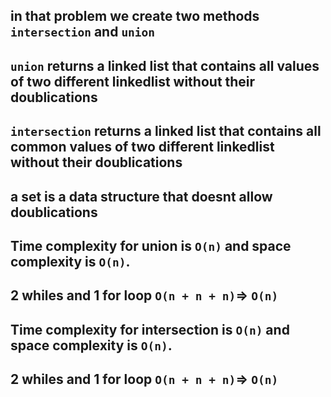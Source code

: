 ## in that problem we create two methods `intersection` and `union`

## `union` returns a linked list that contains all values of two different linkedlist without their doublications

## `intersection` returns a linked list that contains all common values of two different linkedlist without their doublications

## a set is a data structure that doesnt allow doublications

## Time complexity for union is `O(n)` and space complexity is `O(n)`.

## 2 whiles and 1 for loop `O(n + n + n)`=> `O(n)`

## Time complexity for intersection is `O(n)` and space complexity is `O(n)`.

## 2 whiles and 1 for loop `O(n + n + n)`=> `O(n)`
